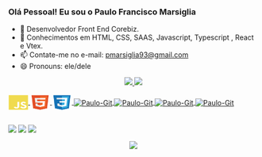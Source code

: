 ### Olá Pessoal! Eu sou o Paulo Francisco Marsiglia

- 🔭 Desenvolvedor Front End Corebiz. 
- 🌱 Conhecimentos em HTML, CSS, SAAS, Javascript, Typescript , React e Vtex.
- 📫 Contate-me no e-mail: pmarsiglia93@gmail.com
- 😄 Pronouns: ele/dele

<div align="center">
  <a href="https://github.com/pmarsiglia93">
  <img height="180em" src="https://github-readme-stats.vercel.app/api?username=pmarsiglia93&show_icons=true&theme=dark&include_all_commits=true&count_private=true"/>
  <img height="180em" src="https://github-readme-stats.vercel.app/api/top-langs/?username=pmarsiglia93&layout=compact&langs_count=7&theme=dark"/>
</div>
  
  <div style="display: inline_block"><br>
  <img align="center" alt="Rafa-Js" height="30" width="40" src="https://raw.githubusercontent.com/devicons/devicon/master/icons/javascript/javascript-plain.svg"> 
  <img align="center" alt="Rafa-HTML" height="30" width="40" src="https://raw.githubusercontent.com/devicons/devicon/master/icons/html5/html5-original.svg">
  <img align="center" alt="Rafa-CSS" height="30" width="40" src="https://raw.githubusercontent.com/devicons/devicon/master/icons/css3/css3-original.svg">
  <img align="center" alt="Paulo-Git" height="30" width="40" src="https://cdn.jsdelivr.net/gh/devicons/devicon/icons/git/git-original.svg"" />
  <img align="center" alt="Paulo-Git" height="30" width="40" src="https://cdn.jsdelivr.net/gh/devicons/devicon/icons/github/github-original.svg" /> 
  <img align="center" alt="Paulo-Git" height="30" width="40" src="https://cdn.jsdelivr.net/gh/devicons/devicon/icons/java/java-original.svg" />                                 <img align="center" alt="Paulo-Git" height="30" width="40" src="https://cdn.jsdelivr.net/gh/devicons/devicon/icons/mysql/mysql-original.svg" />


</div>
  
  ##
  
  <div>
  
  <a href="https://instagram.com/paulomarsiglia1" target="_blank"><img src="https://img.shields.io/badge/-Instagram-%23E4405F?style=for-the-badge&logo=instagram&logoColor=white" target="_blank"></a>
  <a href = "mailto:pmarsiglia93@gmail.com"><img src="https://img.shields.io/badge/-Gmail-%23333?style=for-the-badge&logo=gmail&logoColor=white" target="_blank"></a>
  <a href="https://www.linkedin.com/in/paulomarsiglia" target="_blank"><img src="https://img.shields.io/badge/-LinkedIn-%230077B5?style=for-the-badge&logo=linkedin&logoColor=white" target="_blank"></a> 
         
  </div>
  
  <p align="center">
  <img src="https://super.abril.com.br/wp-content/uploads/2016/09/super_imggato_digitando_0.gif" width="500">
</p>
